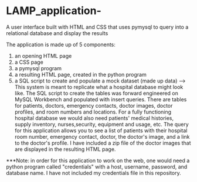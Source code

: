 # LAMP_application-
A user interface built with HTML and CSS that uses pymysql to query into a relational database and display the results

The application is made up of 5 components:
  1. an opening HTML page
  2. a CSS page
  3. a pymysql program
  4. a resulting HTML page, created in the python program 
  5. a SQL script to create and populate a mock dataset (made up data) --> This system is meant to replicate what a hospital database might look like. The SQL script to create the tables was forward engineered on MySQL Workbench and populated with insert queries. There are tables for patients, doctors, emergency contacts, doctor images, doctor profiles, and room numbers and locations. For a fully functioning hospital database we would also need patients' medical histories, supply inventory, nurses,security, equipment and usage, etc. The query for this application allows you to see a list of patients with their hospital room number, emergency contact, doctor, the doctor's image, and a link to the doctor's profile. I have included a zip file of the doctor images that are displayed in the resulting HTML page.

***Note: in order for this application to work on the web, one would need a python program called "credentials" with a host, username, password, and database name. I have not included my credentials file in this repository.

